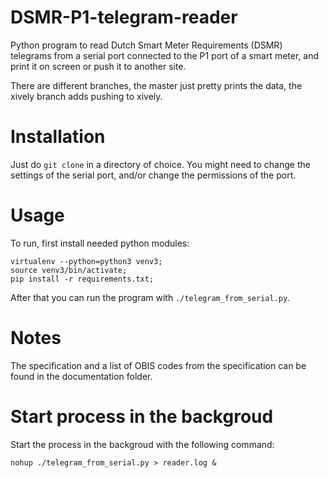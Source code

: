 DSMR-P1-telegram-reader
=======================

Python program to read Dutch Smart Meter Requirements (DSMR) telegrams from a serial port 
connected to the P1 port of a smart meter, and print it on screen or push it to another site.

There are different branches, the master just pretty prints the data, the xively branch adds pushing to xively.

Installation
============

Just do ```git clone``` in a directory of choice.
You might need to change the settings of the serial port, and/or change the permissions of the port.

Usage
=====

To run, first install needed python modules:
```
virtualenv --python=python3 venv3;
source venv3/bin/activate;
pip install -r requirements.txt;
```

After that you can run the program with ```./telegram_from_serial.py```.

Notes
=====

The specification and a list of OBIS codes from the specification can be found in the documentation folder.

Start process in the backgroud
=====
Start the process in the backgroud with the following command:

```nohup ./telegram_from_serial.py > reader.log &```
